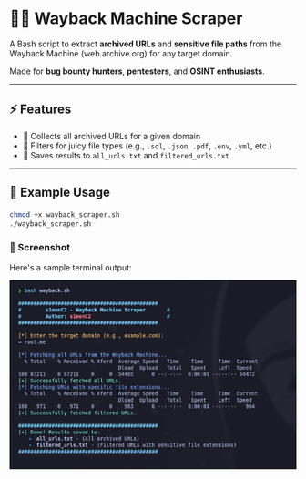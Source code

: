 # 🕵️‍♂️ Wayback Machine Scraper

A Bash script to extract **archived URLs** and **sensitive file paths** from the Wayback Machine (web.archive.org) for any target domain.

Made for **bug bounty hunters**, **pentesters**, and **OSINT enthusiasts**.

---

## ⚡ Features

- 🎯 Collects all archived URLs for a given domain
- 🧠 Filters for juicy file types (e.g., `.sql`, `.json`, `.pdf`, `.env`, `.yml`, etc.)
- 💾 Saves results to `all_urls.txt` and `filtered_urls.txt`

---

## 🧪 Example Usage

```bash
chmod +x wayback_scraper.sh
./wayback_scraper.sh
```

### 📸 Screenshot

Here's a sample terminal output:

![Example Output](img/wayback.png)
